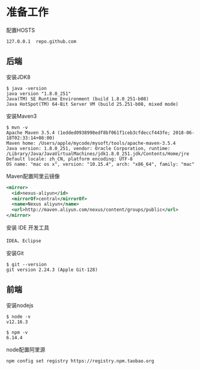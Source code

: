 # 准备工作

配置HOSTS 

`127.0.0.1	repo.github.com`



## 后端

安装JDK8

```shell
$ java -version
java version "1.8.0_251"
Java(TM) SE Runtime Environment (build 1.8.0_251-b08)
Java HotSpot(TM) 64-Bit Server VM (build 25.251-b08, mixed mode)
```



安装Maven3

```shell
$ mvn -v
Apache Maven 3.5.4 (1edded0938998edf8bf061f1ceb3cfdeccf443fe; 2018-06-18T02:33:14+08:00)
Maven home: /Users/apple/mycode/mysoft/tools/apache-maven-3.5.4
Java version: 1.8.0_251, vendor: Oracle Corporation, runtime: /Library/Java/JavaVirtualMachines/jdk1.8.0_251.jdk/Contents/Home/jre
Default locale: zh_CN, platform encoding: UTF-8
OS name: "mac os x", version: "10.15.4", arch: "x86_64", family: "mac"
```



Maven配置阿里云镜像

```xml
<mirror>
  <id>nexus-aliyun</id>
  <mirrorOf>central</mirrorOf>
  <name>Nexus aliyun</name>
  <url>http://maven.aliyun.com/nexus/content/groups/public</url>
</mirror>
```



安装 IDE 开发工具

`IDEA`、`Eclipse`



安装Git

```shell
$ git --version
git version 2.24.3 (Apple Git-128)
```



## 前端

安装nodejs

```shell
$ node -v
v12.16.3
```

```shell
$ npm -v
6.14.4
```

node配置阿里源

```shell
npm config set registry https://registry.npm.taobao.org
```



